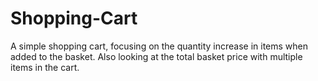 # Shopping-Cart

A simple shopping cart, focusing on the quantity increase in items when added to the basket. Also looking at the total basket price with multiple items in the cart. 
